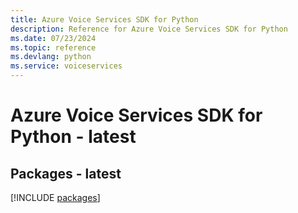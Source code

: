 ```yaml
---
title: Azure Voice Services SDK for Python
description: Reference for Azure Voice Services SDK for Python
ms.date: 07/23/2024
ms.topic: reference
ms.devlang: python
ms.service: voiceservices
---
```

# Azure Voice Services SDK for Python - latest
## Packages - latest
[!INCLUDE [packages](voice-services-index.md)]